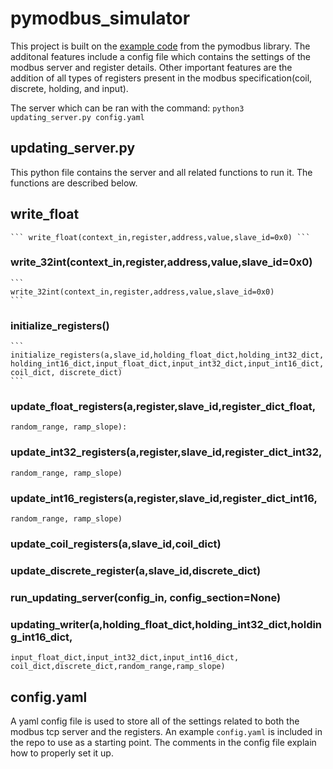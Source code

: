 # pymodbus_simulator

This project is built on the [example code](https://pymodbus.readthedocs.io/en/v1.3.2/examples/updating-server.html) from the pymodbus library. The additonal features include a config file which contains the settings of the modbus server and register details. Other important features are the addition of all types of registers present in the modbus specification(coil, discrete, holding, and input). 

The server which can be ran with the command: ```python3 updating_server.py config.yaml```

## updating_server.py

This python file contains the server and all related functions to run it. The functions are described below.

## write_float
    ``` write_float(context_in,register,address,value,slave_id=0x0) ```

### write_32int(context_in,register,address,value,slave_id=0x0)
    ``` 
    write_32int(context_in,register,address,value,slave_id=0x0) 
    ```

### initialize_registers()
    ```
    initialize_registers(a,slave_id,holding_float_dict,holding_int32_dict,
    holding_int16_dict,input_float_dict,input_int32_dict,input_int16_dict,
    coil_dict, discrete_dict)
    ```
    
### update_float_registers(a,register,slave_id,register_dict_float,
    random_range, ramp_slope):
    
### update_int32_registers(a,register,slave_id,register_dict_int32,
    random_range, ramp_slope)
    
### update_int16_registers(a,register,slave_id,register_dict_int16,
    random_range, ramp_slope)
    
### update_coil_registers(a,slave_id,coil_dict)

### update_discrete_register(a,slave_id,discrete_dict)

### run_updating_server(config_in, config_section=None)

### updating_writer(a,holding_float_dict,holding_int32_dict,holding_int16_dict,
    input_float_dict,input_int32_dict,input_int16_dict,
    coil_dict,discrete_dict,random_range,ramp_slope)
  

## config.yaml

A yaml config file is used to store all of the settings related to both the modbus tcp server and the registers. An example 
`config.yaml` is included in the repo to use as a starting point. The comments in the config file explain how to properly set
it up.



